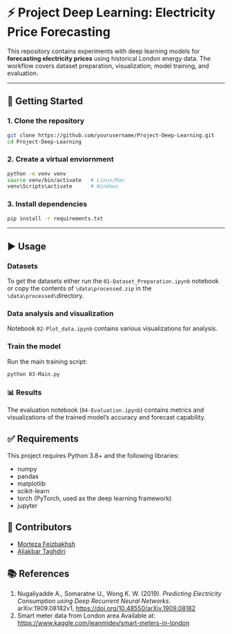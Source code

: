 # ⚡ Project Deep Learning: Electricity Price Forecasting

This repository contains experiments with deep learning models for **forecasting electricity prices** using historical London energy data. The workflow covers dataset preparation, visualization, model training, and evaluation.

---

## 🚀 Getting Started

### 1. Clone the repository
```bash
git clone https://github.com/yourusername/Project-Deep-Learning.git
cd Project-Deep-Learning
```
### 2. Create a virtual enviornment
```bash
python -m venv venv
source venv/bin/activate   # Linux/Mac
venv\Scripts\activate      # Windows
```
### 3. Install dependencies
```bash
pip install -r requirements.txt
```

---

## ▶️ Usage
### Datasets
To get the datasets either run the `01-Dataset_Preparation.ipynb` notebook or copy the contents of `\data\processed.zip` in the `\data\processed\`directory.
### Data analysis and visualization
Notebook `02-Plot_data.ipynb` contains various visualizations for analysis.
### Train the model
Run the main training script:
```bash
python 03-Main.py
```
### 📊 Results
The evaluation notebook (`04-Evaluation.ipynb`) contains metrics and visualizations of the trained model’s accuracy and forecast capability.

## ✅ Requirements
This project requires Python 3.8+ and the following libraries:
- numpy
- pandas
- matplotlib
- scikit-learn
- torch (PyTorch, used as the deep learning framework)
- jupyter

## 👥 Contributors

- [Morteza Feizbakhsh](https://github.com/mortezaflb)
- [Aliakbar Taghdiri](https://github.com/alitaghdiri89)


## 📚 References

1. Nugaliyadde A., Somaratne U., Wong K. W. (2019). *Predicting Electricity Consumption using Deep Recurrent Neural Networks*. arXiv:1909.08182v1, https://doi.org/10.48550/arXiv.1909.08182
2. Smart meter data from London area Available at: https://www.kaggle.com/jeanmidev/smart-meters-in-london
